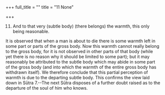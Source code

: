 +++
full_title = ""
title = "11 None"

+++


11. And to that very (subtle body) (there belongs) the warmth, this only being reasonable.

It is observed that when a man is about to die there is some warmth left in some part or parts of the gross body. Now this warmth cannot really belong to the gross body, for it is not observed in other parts of that body (while yet there is no reason why it should be limited to some part); but it may reasonably be attributed to the subtle body which may abide in some part of the gross body (and into which the warmth of the entire gross body has withdrawn itself). We therefore conclude that this partial perception of warmth is due to the departing subtle body. This confirms the view laid down in Sūtra 7.--The next Sūtra disposes of a further doubt raised as to the departure of the soul of him who knows.

